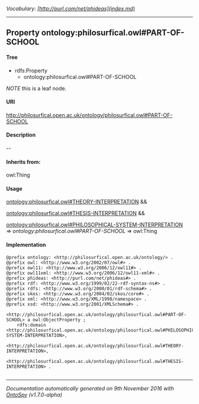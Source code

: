 _Vocabulary: [http://purl.com/net/phideas](index.md)_ 

---	
	




    


## Property ontology:philosurfical.owl#PART-OF-SCHOOL


#### Tree

* rdfs:Property
    * ontology:philosurfical.owl#PART-OF-SCHOOL





*NOTE* this is a leaf node.


#### URI
http://philosurfical.open.ac.uk/ontology/philosurfical.owl#PART-OF-SCHOOL

#### Description
--


#### Inherits from:
owl:Thing



#### Usage


[ontology:philosurfical.owl#THEORY-INTERPRETATION](class-ontologyphilosurficalowltheory-interpretation.md) &amp;&amp;  

[ontology:philosurfical.owl#THESIS-INTERPRETATION](class-ontologyphilosurficalowlthesis-interpretation.md) &amp;&amp;  

[ontology:philosurfical.owl#PHILOSOPHICAL-SYSTEM-INTERPRETATION](class-ontologyphilosurficalowlphilosophical-system-interpretation.md) 
=&gt;&nbsp;_ontology:philosurfical.owl#PART-OF-SCHOOL_&nbsp;=&gt;&nbsp;owl:Thing

#### Implementation
```
@prefix ontology: <http://philosurfical.open.ac.uk/ontology/> .
@prefix owl: <http://www.w3.org/2002/07/owl#> .
@prefix owl11: <http://www.w3.org/2006/12/owl11#> .
@prefix owl11xml: <http://www.w3.org/2006/12/owl11-xml#> .
@prefix phideas: <http://purl.com/net/phideas#> .
@prefix rdf: <http://www.w3.org/1999/02/22-rdf-syntax-ns#> .
@prefix rdfs: <http://www.w3.org/2000/01/rdf-schema#> .
@prefix skos: <http://www.w3.org/2004/02/skos/core#> .
@prefix xml: <http://www.w3.org/XML/1998/namespace> .
@prefix xsd: <http://www.w3.org/2001/XMLSchema#> .

<http://philosurfical.open.ac.uk/ontology/philosurfical.owl#PART-OF-SCHOOL> a owl:ObjectProperty ;
    rdfs:domain <http://philosurfical.open.ac.uk/ontology/philosurfical.owl#PHILOSOPHICAL-SYSTEM-INTERPRETATION>,
        <http://philosurfical.open.ac.uk/ontology/philosurfical.owl#THEORY-INTERPRETATION>,
        <http://philosurfical.open.ac.uk/ontology/philosurfical.owl#THESIS-INTERPRETATION> .


```










---

_Documentation automatically generated on 9th November 2016 with [OntoSpy](http://ontospy.readthedocs.org/ "Open") (v1.7.0-alpha)_